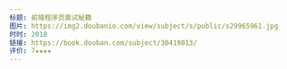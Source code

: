 ```yaml
---
标题: 前端程序员面试秘籍
图片: https://img2.doubanio.com/view/subject/s/public/s29965961.jpg
时时: 2018
链接: https://book.douban.com/subject/30419813/
评价: 7★★★★
---
```

